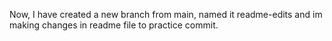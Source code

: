 Now, I have created a new branch from main, named it readme-edits
and im making changes in readme file to practice commit.
